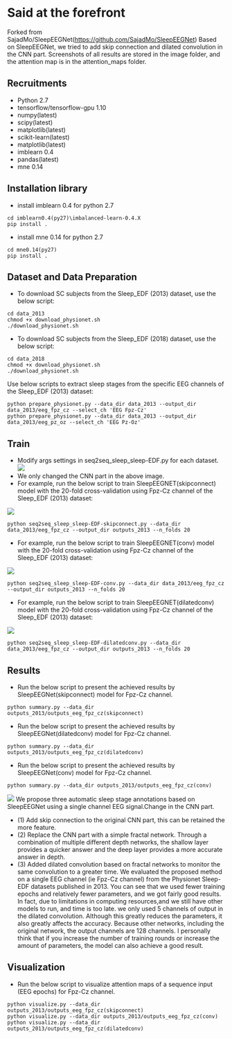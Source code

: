 # Said at the forefront
Forked from SajadMo/SleepEEGNet(https://github.com/SajadMo/SleepEEGNet)
Based on SleepEEGNet, we tried to add skip connection and dilated convolution in the CNN part.
Screenshots of all results are stored in the image folder, and the attention map is in the attention_maps folder.

## Recruitments
* Python 2.7
* tensorflow/tensorflow-gpu 1.10
* numpy(latest)
* scipy(latest)
* matplotlib(latest)
* scikit-learn(latest)
* matplotlib(latest)
* imblearn 0.4
* pandas(latest)
* mne 0.14

## Installation library
* install imblearn 0.4 for python 2.7
```
cd imblearn0.4(py27)\imbalanced-learn-0.4.X
pip install .
```
* install mne 0.14 for python 2.7
```
cd mne0.14(py27)
pip install .
```

## Dataset and Data Preparation
* To download SC subjects from the Sleep_EDF (2013) dataset, use the below script:

```
cd data_2013
chmod +x download_physionet.sh
./download_physionet.sh
```

* To download SC subjects from the Sleep_EDF (2018) dataset, use the below script:
```
cd data_2018
chmod +x download_physionet.sh
./download_physionet.sh
```

Use below scripts to extract sleep stages from the specific EEG channels of the Sleep_EDF (2013) dataset:

```
python prepare_physionet.py --data_dir data_2013 --output_dir data_2013/eeg_fpz_cz --select_ch 'EEG Fpz-Cz'
python prepare_physionet.py --data_dir data_2013 --output_dir data_2013/eeg_pz_oz --select_ch 'EEG Pz-Oz'
```

## Train

* Modify args settings in seq2seq_sleep_sleep-EDF.py for each dataset.
![](https://github.com/daidaiershidi/Brain-Cognition-Homework/blob/master/Fork%20SleepEEGNet/images/seq2seq_sleep.jpg)
* We only changed the CNN part in the above image.
* For example, run the below script to train SleepEEGNET(skipconnect) model with the 20-fold cross-validation using Fpz-Cz channel of the Sleep_EDF (2013) dataset:

![](https://github.com/daidaiershidi/Brain-Cognition-Homework/blob/master/Fork%20SleepEEGNet/images/CNN_skipconnect_epoch120.png)
```
python seq2seq_sleep_sleep-EDF-skipconnect.py --data_dir data_2013/eeg_fpz_cz --output_dir outputs_2013 --n_folds 20
```
* For example, run the below script to train SleepEEGNET(conv) model with the 20-fold cross-validation using Fpz-Cz channel of the Sleep_EDF (2013) dataset:

![](https://github.com/daidaiershidi/Brain-Cognition-Homework/blob/master/Fork%20SleepEEGNet/images/CNN_conv128_epoch50.png)
```
python seq2seq_sleep_sleep-EDF-conv.py --data_dir data_2013/eeg_fpz_cz --output_dir outputs_2013 --n_folds 20
```
* For example, run the below script to train SleepEEGNET(dilatedconv) model with the 20-fold cross-validation using Fpz-Cz channel of the Sleep_EDF (2013) dataset:

![](https://github.com/daidaiershidi/Brain-Cognition-Homework/blob/master/Fork%20SleepEEGNet/images/CNN_dilatedconv5_epoch30.png)
```
python seq2seq_sleep_sleep-EDF-dilatedconv.py --data_dir data_2013/eeg_fpz_cz --output_dir outputs_2013 --n_folds 20
```

## Results
* Run the below script to present the achieved results by SleepEEGNet(skipconnect) model for Fpz-Cz channel.
```
python summary.py --data_dir outputs_2013/outputs_eeg_fpz_cz(skipconnect)
```
* Run the below script to present the achieved results by SleepEEGNet(dilatedconv) model for Fpz-Cz channel.
```
python summary.py --data_dir outputs_2013/outputs_eeg_fpz_cz(dilatedconv)
```
* Run the below script to present the achieved results by SleepEEGNet(conv) model for Fpz-Cz channel.
```
python summary.py --data_dir outputs_2013/outputs_eeg_fpz_cz(conv)
```
![](https://github.com/daidaiershidi/Brain-Cognition-Homework/blob/master/Fork%20SleepEEGNet/images/results.png)
We propose three automatic sleep stage annotations based on SleepEEGNet using a single channel EEG signal.Change in the CNN part. 
* (1) Add skip connection to the original CNN part, this can be retained the more feature.
* (2) Replace the CNN part with a simple fractal network. Through a combination of multiple different depth networks, the shallow layer provides a quicker answer and the deep layer provides a more accurate answer in depth.
* (3) Added dilated convolution based on fractal networks to monitor the same convolution to a greater time.
We evaluated the proposed method on a single EEG channel (ie Fpz-Cz channel) from the Physionet Sleep-EDF datasets published in 2013.
You can see that we used fewer training epochs and relatively fewer parameters, and we got fairly good results.
In fact, due to limitations in computing resources,and we still have other models to run, and time is too late. we only used 5 channels of output in the dilated convolution. Although this greatly reduces the parameters, it also greatly affects the accuracy. Because other networks, including the original network, the output channels are 128 channels. I personally think that if you increase the number of training rounds or increase the amount of parameters, the model can also achieve a good result.

## Visualization
* Run the below script to visualize attention maps of a sequence input (EEG epochs) for Fpz-Cz channel.
```
python visualize.py --data_dir outputs_2013/outputs_eeg_fpz_cz(skipconnect)
python visualize.py --data_dir outputs_2013/outputs_eeg_fpz_cz(conv)
python visualize.py --data_dir outputs_2013/outputs_eeg_fpz_cz(dilatedconv)
```
